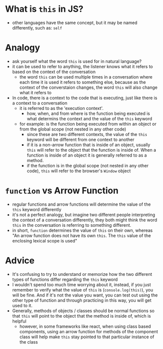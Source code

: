 # What is `this` in JS?
- other languages have the same concept, but it may be named differently, such as: `self`

# Analogy
- ask yourself what the word `this` is used for in natural language?
- it can be used to refer to anything, the listener knows what it refers to based on the context of the conversation
  - the word `this` can be used multiple times in a conversation where each time it is used it refers to something else, because as the context of the converstaion changes, the word `this` will also change what it refers to
- In code, there is a context to the code that is executing, just like there is a context to a conversation
  - it is referred to as the 'execution context'.
    - how, when, and from where is the function being executed is what determins the context and the value of the `this` keyword
  - for example: is the function being executed from within an object or from the global scope (not nested in any other code)
    - since these are two different contexts, the value of the `this` keyword will be different from one context to another
    - if it is a non-arrow function that is inside of an object, usually `this` will refer to the object that the function is inside of. When a function is inside of an object it is generally referred to as a method.
    - if the function is in the global scope (not nested in any other code), `this` will refer to the browser's `Window` object

  
# `function` vs Arrow Function
- regular functions and arrow functions will determine the value of the `this` keyword differently
- it's not a perfect analogy, but imagine two different people interpreting the context of a conversation differently, they both might think the word `this` in the conversation is referring to something different.
- in short, `function` determines the value of `this` on their own, whereas "An arrow function does not have its own `this`. The `this` value of the enclosing lexical scope is used"

# Advice
- It's confusing to try to understand or memorize how the two different types of functions differ regarding the `this` keyword
- I wouldn't spend too much time worrying about it, instead, if you just remember to verify what the value of `this` is (`console.log(this)`), you will be fine. And if it's not the value you want, you can test out using the other type of function and through practicing in this way, you will get used to it.
- Generally, methods of objects / classes should be normal functions so that `this` will point to the object that the method is inside of, which is helpful
  - however, in some frameworks like react, when using class based components, using an arrow function for methods of the component class will help make `this` stay pointed to that particular instance of the class
